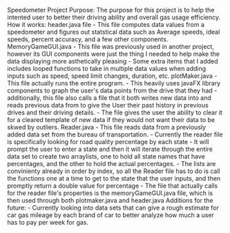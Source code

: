 Speedometer Project
	Purpose: The purpose for this project is to help the intented user to better their driving ability and overall gas usage efficiency.
	How it works:
		header.java file
			- This file computes data values from a speedometer and figures out statstical data such as Average speeds, ideal speeds, percent accuracy, and a few other components.
		MemoryGameGUI.java
			- This file was previously used in another project, however its GUI components were just the thing I needed to help make the data displaying more asthetically pleasing
			- Some extra items that I added includes looped functions to take in multiple data values when adding inputs such as speed, speed limit changes, duration, etc.
		plotMaker.java
			- This file actually runs the entire program.
			- This heavily uses javaFX library components to graph the user's data points from the drive that they had
			- additionally, this file also calls a file that it both writes new data into and reads previous data from to give the User their past history in previous drives and their driving details. 
				- The file gives the user the ability to clear it for a cleared template of new data if they would not want their data to be skwed by outliers.
		Reader.java
			- This file reads data from a previously added data set from the bureau of transportation. 
			- Currently the reader file is specifically looking for road quality percentage by each state 
			- It will prompt the user to enter a state and then it will iterate through the entire data set to create two arraylists, one to hold all state names that have percentages, and the other to hold the actual percentages.
			- The lists are convinienty already in order by index, so all the Reader file has to do is call the functions one at a time to get to the state that the user inputs, and then promptly return a double value for percentage 
			- The file that actually calls for the reader file's properties is the memoryGameGUI.java file, which is then used through both plotmaker.java and header.java
	Additions for the future:
		- Currently looking into data sets that can give a rough estimate for car gas mileage by each brand of car to better analyze how much a user has to pay per week for gas.
